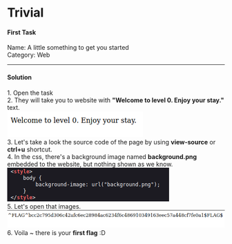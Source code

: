 <h1>Trivial</h1>

<h4>First Task</h4>
<p>Name: A little something to get you started<br>
Category: Web</p>
<hr>
<h4>Solution</h4>

<p>1. Open the task<br>
2. They will take you to website with <b>"Welcome to level 0. Enjoy your stay."</b> text.<br>
<img src="1.png" alt="hacker101 ctf writeups"><br>
3. Let's take a look the source code of the page by using <b>view-source</b> or <b>ctrl+u</b> shortcut.<br>
4. In the css, there's a background image named <b>background.png</b> embedded to the website, but nothing shown as we know.<br>
<img src="2.png" alt="hacker101 ctf writeups"><br>
5. Let's open that images.<br>
<img src="3.png" alt="hacker101 ctf writeups"><br>
6. Voila ~ there is your <b>first flag</b> :D 
</p>
